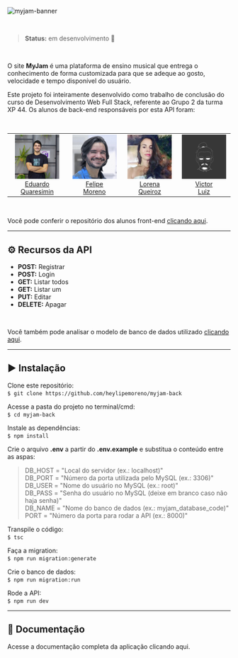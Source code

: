 ![myjam-banner](https://user-images.githubusercontent.com/108702071/203425580-4747d10e-65ca-4c99-8052-c0b9c639767a.png)

<br>

> **Status:** em desenvolvimento 🔄

<br>

O site **MyJam** é uma plataforma de ensino musical que entrega o conhecimento de forma customizada para que se adeque ao gosto, velocidade e tempo disponível do usuário.

Este projeto foi inteiramente desenvolvido como trabalho de conclusão do curso de Desenvolvimento Web Full Stack, referente ao Grupo 2 da turma XP 44. Os alunos de back-end responsáveis por esta API foram:

<br>

<table align=center>
  <tr>
   <td align="center" width=150> <img src="./Files/eduardo.png" width=100/></br><a href="https://github.com/EduQuaresimin"> Eduardo<br>Quaresimin </a>
   </td>

   <td align="center" width=150> <img src="./Files/felipe.png"  width=100/></br><a href="https://github.com/heylipemoreno"> Felipe<br>Moreno </a>
   </td>

   <td align="center" width=150> <img src="./Files/lorena.png" width=100/></br><a href="https://github.com/lorqrz"> Lorena<br>Queiroz </a>
   </td>

 <td align="center" width=150> <img src="./Files/luiz.png" width=100/> </br><a href="https://github.com/EuLuiiz"> Victor<br>Luiz </a>
   </td>   
  </tr>
</table>

<br>

Você pode conferir o repositório dos alunos front-end [clicando aqui](https://github.com/thaisdsandim/MyJam-front).

---

## ⚙️ **Recursos da API**

- **POST:** Registrar
- **POST:** Login
- **GET:** Listar todos
- **GET:** Listar um
- **PUT:** Editar
- **DELETE:** Apagar

<br>

Você também pode analisar o modelo de banco de dados utilizado [clicando aqui](https://raw.githubusercontent.com/heylipemoreno/myjam-back/main/Files/imageDer_v0.11.png).

---

## ▶️ **Instalação**

Clone este repositório:<br>
`$ git clone https://github.com/heylipemoreno/myjam-back`

Acesse a pasta do projeto no terminal/cmd:<br>
`$ cd myjam-back`

Instale as dependências:<br>
`$ npm install`

Crie o arquivo **.env** a partir do **.env.example** e substitua o conteúdo entre as aspas:<br>
>DB_HOST = "Local do servidor (ex.: localhost)"<br>
>DB_PORT = "Número da porta utilizada pelo MySQL (ex.: 3306)"<br>
>DB_USER = "Nome do usuário no MySQL (ex.: root)"<br>
>DB_PASS = "Senha do usuário no MySQL (deixe em branco caso não haja senha)"<br>
>DB_NAME = "Nome do banco de dados (ex.: myjam_database_code)"<br>
>PORT = "Número da porta para rodar a API (ex.: 8000)"<br>

Transpile o código:<br>
`$ tsc`

Faça a migration:<br>
`$ npm run migration:generate`

Crie o banco de dados:<br>
`$ npm run migration:run`

Rode a API:<br>
`$ npm run dev`

---

## 📄 **Documentação**

Acesse a documentação completa da aplicação clicando aqui.
